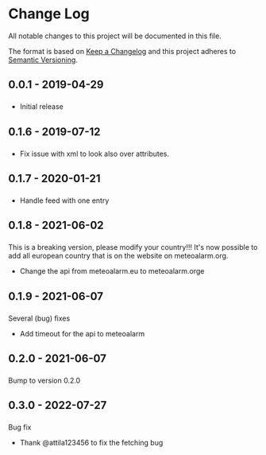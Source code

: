 # Change Log
All notable changes to this project will be documented in this file.

The format is based on [Keep a Changelog](http://keepachangelog.com/)
and this project adheres to [Semantic Versioning](http://semver.org/).

## 0.0.1 - 2019-04-29
###
- Initial release

## 0.1.6 - 2019-07-12
###
- Fix issue with xml to look also over attributes.

## 0.1.7 - 2020-01-21
###
- Handle feed with one entry

## 0.1.8 - 2021-06-02
###
This is a breaking version, please modify your country!!!
It's now possible to add all european country that is on the website on
meteoalarm.org.

- Change the api from meteoalarm.eu to meteoalarm.orge

## 0.1.9 - 2021-06-07
###
Several (bug) fixes

- Add timeout for the api to meteoalarm


## 0.2.0 - 2021-06-07
###
Bump to version 0.2.0

## 0.3.0 - 2022-07-27
###
Bug fix

- Thank @attila123456 to fix the fetching bug
